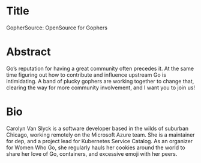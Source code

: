 # Title
GopherSource: OpenSource for Gophers

# Abstract
Go’s reputation for having a great community often precedes it. At the same time
figuring out how to contribute and influence upstream Go is intimidating. A band
of plucky gophers are working together to change that, clearing the way for more
community involvement, and I want you to join us!

# Bio
Carolyn Van Slyck is a software developer based in the wilds of suburban Chicago,
working remotely on the Microsoft Azure team. She is a maintainer for dep, and a
project lead for Kubernetes Service Catalog. As an organizer for Women Who Go, she
regularly hauls her cookies around the world to share her love of Go, containers,
and excessive emoji with her peers.
